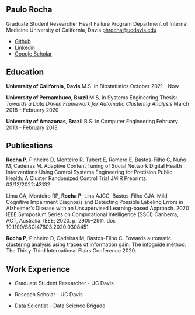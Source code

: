 ## Paulo Rocha

Graduate Student Researcher
Heart Failure Program
Department of Internal Medicine 
University of California, Davis
phrocha@ucdavis.edu

- [Github](https://github.com/PauloHARocha)
- [Linkedin](https://linkedin.com/in/rocha-paulo)
- [Google Scholar](https://scholar.google.com/citations?user=bdDA6t0AAAAJ&hl)


## Education

**University of California, Davis**
M.S. in Biostatistics
October 2021 - Now

**University of Pernambuco, Brazil**
M.S. in Systems Engineering
Thesis: *Towards a Data Driven Framework for Automatic Clustering Analysis*
March 2018 - February 2020

**University of Amazonas, Brazil**
B.S. in Computer Engineering
February 2013 - February 2018

## Publications

**Rocha P**, Pinheiro D, Monteiro R, Tubert E, Romero E, Bastos-Filho C, Nuño M, Cadeiras M. Adaptive Content Tuning of Social Network Digital Health Interventions Using Control Systems Engineering for Precision Public Health: A Cluster Randomized Control Trial JMIR Preprints. 03/12/2022:43132

Lima GA, Monteiro RP, **Rocha P**, Lins AJCC, Bastos-Filho CJA. Mild Cognitive Impairment Diagnosis and Detecting Possible Labeling Errors in Alzheimer’s Disease with an Unsupervised Learning-based Approach. 2020 IEEE Symposium Series on Computational Intelligence (SSCI) Canberra, ACT, Australia: IEEE; 2020. p. 2905–2911. doi: 10.1109/SSCI47803.2020.9308451

**Rocha P**, Pinheiro D, Cadeiras M, Bastos-Filho C. Towards automatic clustering analysis using traces of information gain: The infoguide method. The Thirty-Third International Flairs Conference 2020. 

## Work Experience

- Graduate Student Researcher - UC Davis

- Reseach Scholar - UC Davis

- Data Scientist - Data Science Brigade
